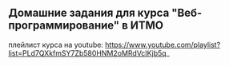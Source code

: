 ## Домашние задания для курса "Веб-программирование" в ИТМО

плейлист курса на youtube: https://www.youtube.com/playlist?list=PLd7QXkfmSY7Zb580HNM2oMRdVcIKjb5q_
